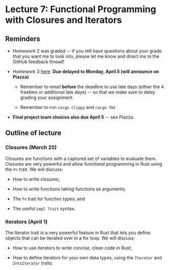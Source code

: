 # Lecture 7: Functional Programming with Closures and Iterators

## Reminders

- Homework 2 was graded -- if you still have questions about your grade that you want me to look into, please let me know and direct me to the GitHub feedback thread!

- Homework 3 [here](https://github.com/upenn-cis198/homework3).
**Due delayed to Monday, April 5 (will announce on Piazza)**

  - Remember to email **before** the deadline to use late days (either the 4 freebies or additional late days) -- so that we make sure to delay grading your assignment.

  - Remember to run `cargo clippy` and `cargo fmt`

- **Final project team choices also due April 5** -- see Piazza.

## Outline of lecture

### Closures (March 25)

Closures are functions with a captured set of variables to evaluate them.
Closures are very powerful and allow functional programming in Rust
using the `Fn` trait.
We will discuss:

- How to write closures;

- How to write functions taking functions as arguments;

- The `Fn` trait for function types; and

- The useful `impl Trait` syntax.

### Iterators (April 1)

The Iterator trait is a very powerful feature in Rust that lets
you define objects that can be iterated over in a for loop. We will discuss:

- How to use iterators to write concise, clean code in Rust;

- How to define iterators for your own data types, using the `Iterator` and `IntoIterator` traits.
